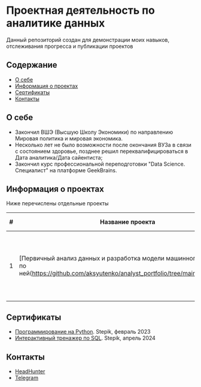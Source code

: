 # Проектная деятельность по аналитике данных
Данный репозиторий создан для демонстрации моих навыков, отслеживания прогресса и публикации проектов

## Содержание
- [О себе](#о-себе)
- [Информация о проектах](#информация-о-проектах)
- [Сертификаты](#сертификаты)
- [Контакты](#контакты)
  
## О себе

- Закончил ВШЭ (Высшую Школу Экономики) по направлению Мировая политика и мировая экономика. 
- Несколько лет не было возможности после окончания ВУЗа в связи с состоянием здоровье, позднее решил переквалифицироваться в Дата аналитика/Дата сайентиста;
- Закончил курс профессиональной переподготовки "Data Science. Специалист" на платформе GeekBrains.


## Информация о проектах

Ниже перечислены отдельные проекты

|#|Название проекта|Описание проекта|Статус|Стек|
|-|----------|----------|----------|----------|
|1|[Первичный анализ данных и разработка модели машинного обучения по ней(https://github.com/aksyutenko/analyst_portfolio/tree/main/youtube_pt1)|Были изученны данные с kaggle о продажах на e-commerce сайте|завершен|pandas</br>mattplotlib</br>Excel</br>sklearn</br>PowerBI</br>Машинное обучение</br>Мат. статистика|



## Сертификаты
- [Программирование на Python](https://stepik.org/cert/1939336). Stepik, февраль 2023
- [Интерактивный тренажер по SQL](https://stepik.org/cert/2416069). Stepik, апрель 2024

## Контакты
- [HeadHunter](https://hh.ru/resume/819ea85dff0ca803e90039ed1f666447455272)
- [Telegram](https://t.me/Perast_Borodastr)
